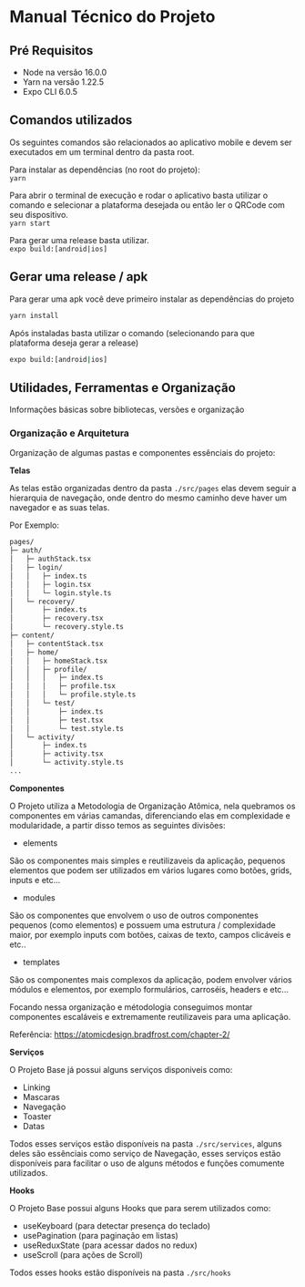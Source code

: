 # Manual Técnico do Projeto

## Pré Requisitos

- Node na versão 16.0.0
- Yarn na versão 1.22.5
- Expo CLI 6.0.5

## Comandos utilizados

Os seguintes comandos são relacionados ao aplicativo mobile e devem ser executados em um terminal dentro da pasta root.

Para instalar as dependências (no root do projeto):<br>
`yarn`

Para abrir o terminal de execução e rodar o aplicativo basta utilizar o comando e selecionar a plataforma desejada ou então ler o QRCode com seu dispositivo.<br>
`yarn start`

Para gerar uma release basta utilizar.<br>
`expo build:[android|ios]`

## Gerar uma release / apk

Para gerar uma apk você deve primeiro instalar as dependências do projeto

```sh
yarn install
```

Após instaladas basta utilizar o comando (selecionando para que plataforma deseja gerar a release)

```sh
expo build:[android|ios]
```

## Utilidades, Ferramentas e Organização

Informações básicas sobre bibliotecas, versões e organização

### Organização e Arquitetura

Organização de algumas pastas e componentes essênciais do projeto:

**Telas**

As telas estão organizadas dentro da pasta `./src/pages` elas devem seguir a hierarquia de navegação, onde dentro do mesmo caminho deve haver um navegador e as suas telas.

Por Exemplo:

```bash
pages/
├─ auth/
│   ├─ authStack.tsx
│   ├─ login/
│   │   ├─ index.ts
│   │   ├─ login.tsx
│   │   └─ login.style.ts
│   └─ recovery/
│       ├─ index.ts
│       ├─ recovery.tsx
│       └─ recovery.style.ts
├─ content/
│   ├─ contentStack.tsx
│   ├─ home/
│   │   ├─ homeStack.tsx
│   │   ├─ profile/
│   │   │   ├─ index.ts
│   │   │   ├─ profile.tsx
│   │   │   └─ profile.style.ts
│   │   └─ test/
│   │       ├─ index.ts
│   │       ├─ test.tsx
│   │       └─ test.style.ts
│   └─ activity/
│       ├─ index.ts
│       ├─ activity.tsx
│       └─ activity.style.ts
...
```

**Componentes**

O Projeto utiliza a Metodologia de Organização Atômica, nela quebramos os componentes em várias camandas, diferenciando elas em complexidade e modularidade, a partir disso temos as seguintes divisões:

- elements

São os componentes mais simples e reutilizaveis da aplicação, pequenos elementos que podem ser utilizados em vários lugares como botões, grids, inputs e etc...

- modules

São os componentes que envolvem o uso de outros componentes pequenos (como elementos) e possuem uma estrutura / complexidade maior, por exemplo inputs com botões, caixas de texto, campos clicáveis e etc..

- templates

São os componentes mais complexos da aplicação, podem envolver vários módulos e elementos, por exemplo formulários, carroséis, headers e etc...

Focando nessa organização e métodologia conseguimos montar componentes escaláveis e extremamente reutilizaveis para uma aplicação.

Referência: https://atomicdesign.bradfrost.com/chapter-2/

**Serviços**

O Projeto Base já possui alguns serviços disponiveis como:

- Linking
- Mascaras
- Navegação
- Toaster
- Datas

Todos esses serviços estão disponíveis na pasta `./src/services`, alguns deles são essênciais como serviço de Navegação, esses serviços estão disponíveis para facilitar o uso de alguns métodos e funções comumente utilizados.

**Hooks**

O Projeto Base possui alguns Hooks que para serem utilizados como:

- useKeyboard (para detectar presença do teclado)
- usePagination (para paginação em listas)
- useReduxState (para acessar dados no redux)
- useScroll (para ações de Scroll)

Todos esses hooks estão disponíveis na pasta `./src/hooks`

